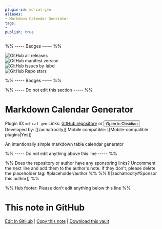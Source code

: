 ```yaml
---
plugin-id: md-cal-gen
aliases:
- Markdown Calendar Generator
tags: 
- 
publish: true
---
```


%% ----- Badges ----- %%

![GitHub all releases](https://img.shields.io/github/downloads/zachatrocity/md-cal-gen/total?color=573E7A&logo=github&style=for-the-badge)   
![GitHub manifest version](https://img.shields.io/github/manifest-json/v/zachatrocity/md-cal-gen?color=573E7A&logo=github&style=for-the-badge)   
![GitHub issues by-label](https://img.shields.io/github/issues/zachatrocity/md-cal-gen/help%20wanted?color=573E7A&logo=github&style=for-the-badge)   
![GitHub Repo stars](https://img.shields.io/github/stars/zachatrocity/md-cal-gen?color=573E7A&logo=github&style=for-the-badge)

%% ----- Badges ----- %%

%% ----- Do not edit this section ----- %%

# Markdown Calendar Generator

Plugin ID: `md-cal-gen`
Links: [GitHub repository](https://github.com/zachatrocity/md-cal-gen) or [<button id=HH>Open in Obsidian</button>](obsidian://show-plugin?id=md-cal-gen)
Developed by: [[zachatrocity]]
Mobile compatible: [[Mobile-compatible plugins|Yes]]

An intentionally simple markdown table calendar generator

%% ----- Do not edit anything above this line ----- %% 

%% Does the repository or author have any sponsoring links? Uncomment the next line and add them to the author's note. If they don't, please delete the placeholder tag: #placeholder/author %%
%% ![[zachatrocity#Sponsor this author]] %%

%% Hub footer: Please don't edit anything below this line %%

# This note in GitHub

<span class="git-footer">[Edit In GitHub](https://github.dev/obsidian-community/obsidian-hub/blob/main/02%20-%20Community%20Expansions/02.05%20All%20Community%20Expansions/Plugins/md-cal-gen.md "git-hub-edit-note") | [Copy this note](https://raw.githubusercontent.com/obsidian-community/obsidian-hub/main/02%20-%20Community%20Expansions/02.05%20All%20Community%20Expansions/Plugins/md-cal-gen.md "git-hub-copy-note") | [Download this vault](https://github.com/obsidian-community/obsidian-hub/archive/refs/heads/main.zip "git-hub-download-vault") </span>
